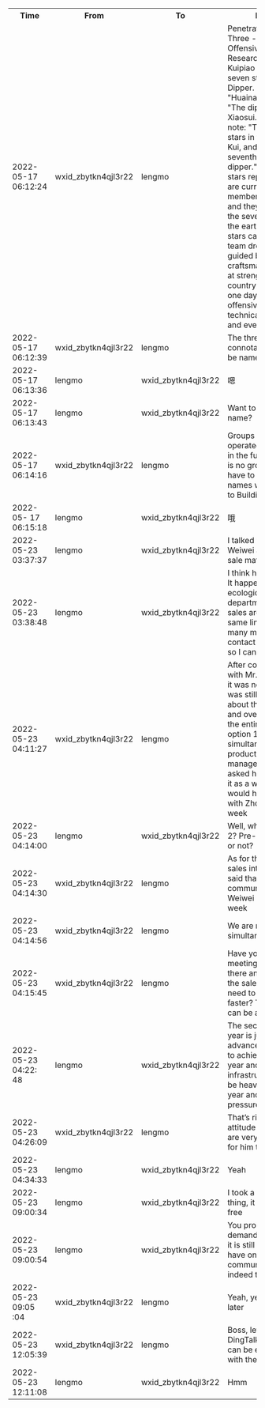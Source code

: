 <table style='width:100%;'><tr><th>Time</th><th>From</th><th>To</th><th>Message</th></tr><tr><td>2022-05-17 06:12:24</td>
<td>wxid_zbytkn4qjl3r22</td>
<td>lengmo</td>
<td>Penetration Test Group Three - Kuipiao Offensive and Defense Research Laboratory,
Kuipiao refers to the seven stars of the Big Dipper. It comes from "Huainanzi·Tenwenxun": "The dipper means Xiaosui." Gao You's note: "The first to fourth stars in the dipper are Kui, and the fifth to seventh stars are dipper." The seven stars represent There are currently 7 members in the team, and they also represent the seven continents on the earth. The seven stars carry personal and team dreams, are guided by the spirit of craftsmanship, and aim at strengthening the country. They hope to one day become the top offensive and defensive technical team in China and even internationally. </td></tr><tr><td>2022-05-17 06:12:39</td>
<td>wxid_zbytkn4qjl3r22</td>
<td>lengmo</td>
<td>The three groups have connotations, can they be named? </td></tr><tr><td>2022-05-17 06:13:36</td>
<td>lengmo</td>
<td>wxid_zbytkn4qjl3r22</td>
<td>嗯</td></tr><tr><td>2022-05-17 06:13:43</td>
<td>lengmo</td>
<td>wxid_zbytkn4qjl3r22</td>
<td>Want to change your name? </td></tr><tr><td>2022-05-17 06:14:16</td>
<td>wxid_zbytkn4qjl3r22</td>
<td>lengmo</td>
<td>Groups 2 and 3 were all operated as laboratories in the future. Now there is no group 1. They have to change their names when they come to Building B</td></tr><tr><td>2022-05- 17 06:15:18</td>
<td>lengmo</td>
<td>wxid_zbytkn4qjl3r22</td>
<td>哦</td></tr><tr><td>2022-05-23 03:37:37</td>
<td>lengmo</td>
<td>wxid_zbytkn4qjl3r22</td>
<td>I talked with Zhou Weiwei about the pre-sale matter...</td></tr><tr><td>2022-05-23 03:38:48</td>
<td>lengmo</td>
<td>wxid_zbytkn4qjl3r22</td>
<td> I think he can accept it. It happens that the ecological management department and pre-sales are also in the same line. There are many manufacturers in contact with pre-sales, so I can give feedback. </td></tr><tr><td>2022-05-23 04:11:27</td>
<td>wxid_zbytkn4qjl3r22</td>
<td>lengmo</td>
<td> After communicating with Mr. Wu, he felt that it was necessary, but he was still concerned about the integration and overall stability of the entire team. For option 1, we could simultaneously recruit a product demand management role. I asked him to think about it as a whole. He said he would have a good chat with Zhou Weiwei this week</td></tr><tr><td>2022-05-23 04:14:00</td>
<td>lengmo</td>
<td>wxid_zbytkn4qjl3r22</td>
<td>Well, what about option 2? Pre-sales integration or not? </td></tr><tr><td>2022-05-23 04:14:30</td>
<td>wxid_zbytkn4qjl3r22</td>
<td>lengmo</td>
<td>As for the issue of pre-sales integration, he said that he would communicate with Weiwei in detail this week</td></tr><tr><td>2022-05-23 04:14:56</td>
<td>wxid_zbytkn4qjl3r22</td>
<td>lengmo</td>
<td>We are recruiting simultaneously</td></tr><tr><td>2022-05-23 04:15:45</td>
<td>wxid_zbytkn4qjl3r22</td>
<td>lengmo</td>
<td>Have you started your meeting today? Are there any problems in the sales system that need to be dealt with faster? The integration can be accelerated</td></tr><tr><td>2022-05-23 04:22: 48</td>
<td>lengmo</td>
<td>wxid_zbytkn4qjl3r22</td>
<td>The second half of the year is just for advancement. In order to achieve stability this year and build infrastructure, there will be heavy pressure next year and auxiliary pressure this year</td></tr><tr><td>2022-05-23 04:26:09 </td>
<td>wxid_zbytkn4qjl3r22</td>
<td>lengmo</td>
<td>That’s right, so Weiwei’s attitude and opinions are very important. Wait for him to find Weiweiha</td></tr><tr><td>2022-05-23 04:34:33</td>
<td>lengmo</td>
<td>wxid_zbytkn4qjl3r22</td>
<td>Yeah</td></tr><tr><td>2022-05-23 09:00:34</td>
<td>lengmo</td>
<td>wxid_zbytkn4qjl3r22</td>
<td>I took a look at the CRM thing, it seems to be free</td></tr><tr><td>2022-05-23 09:00:54</td>
<td>lengmo</td>
<td>wxid_zbytkn4qjl3r22</td>
<td>You probably know the demand for sales. I think it is still necessary to have one. The cost of communication is indeed too high now</td></tr><tr><td>2022-05-23 09:05 :04</td>
<td>wxid_zbytkn4qjl3r22</td>
<td>lengmo</td>
<td>Yeah, yes, I will reply later</td></tr><tr><td>2022-05-23 12:05:39</td>
<td>wxid_zbytkn4qjl3r22</td>
<td>lengmo</td>
<td>Boss, let’s take a look at DingTalk first, so that it can be easily matched with the department</td></tr><tr><td>2022-05-23 12:11:08</td>
<td>lengmo</td>
<td>wxid_zbytkn4qjl3r22</td>
<td>Hmm</td></tr></table>
